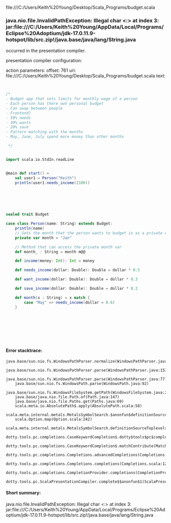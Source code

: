 file:///C:/Users/Keith%20Young/Desktop/Scala_Programs/budget.scala
### java.nio.file.InvalidPathException: Illegal char <:> at index 3: jar:file:///C:/Users/Keith%20Young/AppData/Local/Programs/Eclipse%20Adoptium/jdk-17.0.11.9-hotspot/lib/src.zip!/java.base/java/lang/String.java

occurred in the presentation compiler.

presentation compiler configuration:


action parameters:
offset: 761
uri: file:///C:/Users/Keith%20Young/Desktop/Scala_Programs/budget.scala
text:
```scala


/* 
- Budget app that sets limits for monthly wage of a person
- Each person has there own personal budget
- Can swap between people
- Frontend?
- 50% needs
- 30% wants
- 20% save
- Pattern matching with the months
- May, June, July spend more money than other months

 */


import scala.io.StdIn.readLine


@main def start() = 
    val user1 = Person("Keith")
    println(user1.needs_income(2100))
    





sealed trait Budget

case class Person(name: String) extends Budget:
    println(name)
    // Sets the month that the person wants to budget in as a private value and initializes the value to 'Jan'
    private var month = "Jan"

    // Method that can access the private month var
    def month_ : String = month m@@

    def income(money: Int): Int = money

    def needs_income(dollar: Double): Double = dollar * 0.5

    def want_income(dollar: Double): Double = dollar * 0.3

    def save_income(dollar: Double): Double = dollar * 0.2

    def month(x : String) = x match {
        case "May" => needs_income(dollar = 0.6)
    }





    
        
```



#### Error stacktrace:

```
java.base/sun.nio.fs.WindowsPathParser.normalize(WindowsPathParser.java:182)
	java.base/sun.nio.fs.WindowsPathParser.parse(WindowsPathParser.java:153)
	java.base/sun.nio.fs.WindowsPathParser.parse(WindowsPathParser.java:77)
	java.base/sun.nio.fs.WindowsPath.parse(WindowsPath.java:92)
	java.base/sun.nio.fs.WindowsFileSystem.getPath(WindowsFileSystem.java:232)
	java.base/java.nio.file.Path.of(Path.java:147)
	java.base/java.nio.file.Paths.get(Paths.java:69)
	scala.meta.io.AbsolutePath$.apply(AbsolutePath.scala:58)
	scala.meta.internal.metals.MetalsSymbolSearch.$anonfun$definitionSourceToplevels$2(MetalsSymbolSearch.scala:70)
	scala.Option.map(Option.scala:242)
	scala.meta.internal.metals.MetalsSymbolSearch.definitionSourceToplevels(MetalsSymbolSearch.scala:69)
	dotty.tools.pc.completions.CaseKeywordCompletion$.dotty$tools$pc$completions$CaseKeywordCompletion$$$sortSubclasses(MatchCaseCompletions.scala:342)
	dotty.tools.pc.completions.CaseKeywordCompletion$.matchContribute(MatchCaseCompletions.scala:292)
	dotty.tools.pc.completions.Completions.advancedCompletions(Completions.scala:349)
	dotty.tools.pc.completions.Completions.completions(Completions.scala:122)
	dotty.tools.pc.completions.CompletionProvider.completions(CompletionProvider.scala:139)
	dotty.tools.pc.ScalaPresentationCompiler.complete$$anonfun$1(ScalaPresentationCompiler.scala:150)
```
#### Short summary: 

java.nio.file.InvalidPathException: Illegal char <:> at index 3: jar:file:///C:/Users/Keith%20Young/AppData/Local/Programs/Eclipse%20Adoptium/jdk-17.0.11.9-hotspot/lib/src.zip!/java.base/java/lang/String.java
